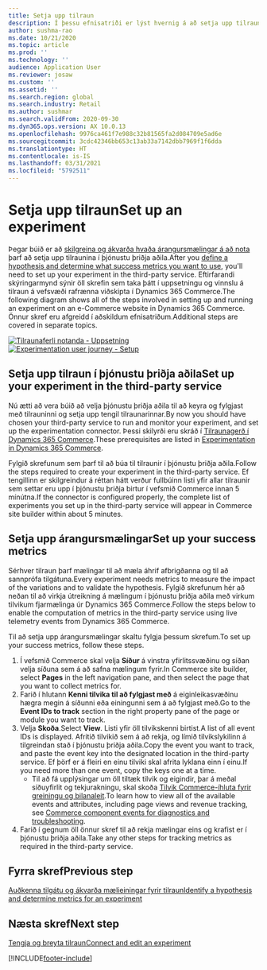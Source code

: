 ```yaml
---
title: Setja upp tilraun
description: Í þessu efnisatriði er lýst hvernig á að setja upp tilraun í þjónustu þriðja aðila.
author: sushma-rao
ms.date: 10/21/2020
ms.topic: article
ms.prod: ''
ms.technology: ''
audience: Application User
ms.reviewer: josaw
ms.custom: ''
ms.assetid: ''
ms.search.region: global
ms.search.industry: Retail
ms.author: sushmar
ms.search.validFrom: 2020-09-30
ms.dyn365.ops.version: AX 10.0.13
ms.openlocfilehash: 9976ca461f7e988c32b81565fa2d084709e5ad6e
ms.sourcegitcommit: 3cdc42346bb653c13ab33a7142dbb7969f1f6dda
ms.translationtype: HT
ms.contentlocale: is-IS
ms.lasthandoff: 03/31/2021
ms.locfileid: "5792511"
---
```

# <a name="set-up-an-experiment"></a><span data-ttu-id="ee7f5-103">Setja upp tilraun</span><span class="sxs-lookup"><span data-stu-id="ee7f5-103">Set up an experiment</span></span>

<span data-ttu-id="ee7f5-104">Þegar búið er að [skilgreina og ákvarða hvaða árangursmælingar á að nota](experimentation-identify.md) þarf að setja upp tilraunina í þjónustu þriðja aðila.</span><span class="sxs-lookup"><span data-stu-id="ee7f5-104">After you [define a hypothesis and determine what success metrics you want to use](experimentation-identify.md), you'll need to set up your experiment in the third-party service.</span></span> <span data-ttu-id="ee7f5-105">Eftirfarandi skýringarmynd sýnir öll skrefin sem taka þátt í uppsetningu og vinnslu á tilraun á vefsvæði rafrænna viðskipta í Dynamics 365 Commerce.</span><span class="sxs-lookup"><span data-stu-id="ee7f5-105">The following diagram shows all of the steps involved in setting up and running an experiment on an e-Commerce website in Dynamics 365 Commerce.</span></span> <span data-ttu-id="ee7f5-106">Önnur skref eru afgreidd í aðskildum efnisatriðum.</span><span class="sxs-lookup"><span data-stu-id="ee7f5-106">Additional steps are covered in separate topics.</span></span>

<span data-ttu-id="ee7f5-107">[ ![Tilraunaferli notanda - Uppsetning](./media/experimentation_setup.svg) ](./media/experimentation_setup.svg#lightbox)</span><span class="sxs-lookup"><span data-stu-id="ee7f5-107">[ ![Experimentation user journey - Setup](./media/experimentation_setup.svg) ](./media/experimentation_setup.svg#lightbox)</span></span>


## <a name="set-up-your-experiment-in-the-third-party-service"></a><span data-ttu-id="ee7f5-108">Setja upp tilraun í þjónustu þriðja aðila</span><span class="sxs-lookup"><span data-stu-id="ee7f5-108">Set up your experiment in the third-party service</span></span>
<span data-ttu-id="ee7f5-109">Nú ætti að vera búið að velja þjónustu þriðja aðila til að keyra og fylgjast með tilrauninni og setja upp tengil tilraunarinnar.</span><span class="sxs-lookup"><span data-stu-id="ee7f5-109">By now you should have chosen your third-party service to run and monitor your experiment, and set up the experimentation connector.</span></span> <span data-ttu-id="ee7f5-110">Þessi skilyrði eru skráð í [Tilraunagerð í Dynamics 365 Commerce](experimentation-overview.md).</span><span class="sxs-lookup"><span data-stu-id="ee7f5-110">These prerequisites are listed in  [Experimentation in Dynamics 365 Commerce](experimentation-overview.md).</span></span>

<span data-ttu-id="ee7f5-111">Fylgið skrefunum sem þarf til að búa til tilraunir í þjónustu þriðja aðila.</span><span class="sxs-lookup"><span data-stu-id="ee7f5-111">Follow the steps required to create your experiment in the third-party service.</span></span> <span data-ttu-id="ee7f5-112">Ef tengillinn er skilgreindur á réttan hátt verður fullbúinn listi yfir allar tilraunir sem settar eru upp í þjónustu þriðja birtur í vefsmið Commerce innan 5 mínútna.</span><span class="sxs-lookup"><span data-stu-id="ee7f5-112">If the connector is configured properly, the complete list of experiments you set up in the third-party service will appear in Commerce site builder within about 5 minutes.</span></span>

## <a name="set-up-your-success-metrics"></a><span data-ttu-id="ee7f5-113">Setja upp árangursmælingar</span><span class="sxs-lookup"><span data-stu-id="ee7f5-113">Set up your success metrics</span></span>
<span data-ttu-id="ee7f5-114">Sérhver tilraun þarf mælingar til að mæla áhrif afbrigðanna og til að sannprófa tilgátuna.</span><span class="sxs-lookup"><span data-stu-id="ee7f5-114">Every experiment needs metrics to measure the impact of the variations and to validate the hypothesis.</span></span> <span data-ttu-id="ee7f5-115">Fylgið skrefunum hér að neðan til að virkja útreikning á mælingum í þjónustu þriðja aðila með virkum tilvikum fjarmælinga úr Dynamics 365 Commerce.</span><span class="sxs-lookup"><span data-stu-id="ee7f5-115">Follow the steps below to enable the computation of metrics in the third-party service using live telemetry events from Dynamics 365 Commerce.</span></span>

<span data-ttu-id="ee7f5-116">Til að setja upp árangursmælingar skaltu fylgja þessum skrefum.</span><span class="sxs-lookup"><span data-stu-id="ee7f5-116">To set up your success metrics, follow these steps.</span></span>

1. <span data-ttu-id="ee7f5-117">Í vefsmið Commerce skal velja **Síður** á vinstra yfirlitssvæðinu og síðan velja síðuna sem á að safna mælingum fyrir.</span><span class="sxs-lookup"><span data-stu-id="ee7f5-117">In Commerce site builder, select **Pages** in the left navigation pane, and then select the page that you want to collect metrics for.</span></span> 
1. <span data-ttu-id="ee7f5-118">Farið í hlutann **Kenni tilvika til að fylgjast með** á eiginleikasvæðinu hægra megin á síðunni eða einingunni sem á að fylgjast með.</span><span class="sxs-lookup"><span data-stu-id="ee7f5-118">Go to the **Event IDs to track** section in the right property pane of the page or module you want to track.</span></span>
1. <span data-ttu-id="ee7f5-119">Velja **Skoða**.</span><span class="sxs-lookup"><span data-stu-id="ee7f5-119">Select **View**.</span></span> <span data-ttu-id="ee7f5-120">Listi yfir öll tilvikskenni birtist.</span><span class="sxs-lookup"><span data-stu-id="ee7f5-120">A list of all event IDs is displayed.</span></span> <span data-ttu-id="ee7f5-121">Afritið tilvikið sem á að rekja, og límið tilvikslykilinn á tilgreindan stað í þjónustu þriðja aðila.</span><span class="sxs-lookup"><span data-stu-id="ee7f5-121">Copy the event you want to track, and paste the event key into the designated location in the third-party service.</span></span> <span data-ttu-id="ee7f5-122">Ef þörf er á fleiri en einu tilviki skal afrita lyklana einn í einu.</span><span class="sxs-lookup"><span data-stu-id="ee7f5-122">If you need more than one event, copy the keys one at a time.</span></span> 
    - <span data-ttu-id="ee7f5-123">Til að fá upplýsingar um öll tiltæk tilvik og eigindir, þar á meðal síðuyfirlit og tekjurakningu, skal skoða [Tilvik Commerce-íhluta fyrir greiningu og bilanaleit](dev-itpro/retail-component-events-diagnostics-troubleshooting.md).</span><span class="sxs-lookup"><span data-stu-id="ee7f5-123">To learn how to view all of the available events and attributes, including page views and revenue tracking, see [Commerce component events for diagnostics and troubleshooting](dev-itpro/retail-component-events-diagnostics-troubleshooting.md).</span></span>
1. <span data-ttu-id="ee7f5-124">Farið í gegnum öll önnur skref til að rekja mælingar eins og krafist er í þjónustu þriðja aðila.</span><span class="sxs-lookup"><span data-stu-id="ee7f5-124">Take any other steps for tracking metrics as required in the third-party service.</span></span>

## <a name="previous-step"></a><span data-ttu-id="ee7f5-125">Fyrra skref</span><span class="sxs-lookup"><span data-stu-id="ee7f5-125">Previous step</span></span>
[<span data-ttu-id="ee7f5-126">Auðkenna tilgátu og ákvarða mælieiningar fyrir tilraun</span><span class="sxs-lookup"><span data-stu-id="ee7f5-126">Identify a hypothesis and determine metrics for an experiment</span></span>](experimentation-identify.md) 


## <a name="next-step"></a><span data-ttu-id="ee7f5-127">Næsta skref</span><span class="sxs-lookup"><span data-stu-id="ee7f5-127">Next step</span></span>
[<span data-ttu-id="ee7f5-128">Tengja og breyta tilraun</span><span class="sxs-lookup"><span data-stu-id="ee7f5-128">Connect and edit an experiment</span></span>](experimentation-connect-edit.md)


[!INCLUDE[footer-include](../includes/footer-banner.md)]
